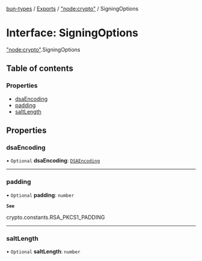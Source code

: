 [bun-types](https://oven-sh.github.io/bun-types/README.md) / [Exports](https://oven-sh.github.io/bun-types/modules.md) / ["node:crypto"](https://oven-sh.github.io/bun-types/modules/node_crypto_.md) / SigningOptions

# Interface: SigningOptions

["node:crypto"](https://oven-sh.github.io/bun-types/modules/node_crypto_.md).SigningOptions

## Table of contents

### Properties

- [dsaEncoding](https://oven-sh.github.io/bun-types/interfaces/node_crypto_.SigningOptions.md#dsaencoding)
- [padding](https://oven-sh.github.io/bun-types/interfaces/node_crypto_.SigningOptions.md#padding)
- [saltLength](https://oven-sh.github.io/bun-types/interfaces/node_crypto_.SigningOptions.md#saltlength)

## Properties

### dsaEncoding

• `Optional` **dsaEncoding**: [`DSAEncoding`](https://oven-sh.github.io/bun-types/modules/crypto_.md#dsaencoding)

___

### padding

• `Optional` **padding**: `number`

**`See`**

crypto.constants.RSA_PKCS1_PADDING

___

### saltLength

• `Optional` **saltLength**: `number`
